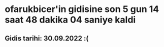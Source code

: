 # ofarukbicer'in gidisine son 5 gun 14 saat 48 dakika 04 saniye kaldi

## Gidis tarihi: 30.09.2022 :(